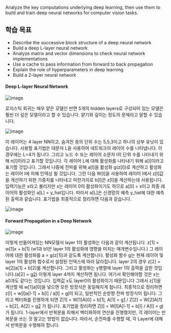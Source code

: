 Analyze the key computations underlying deep learning, then use them to build and train deep neural networks for computer vision tasks.

## 학습 목표
- Describe the successive block structure of a deep neural network
- Build a deep L-layer neural network
- Analyze matrix and vector dimensions to check neural network implementations
- Use a cache to pass information from forward to back propagation
- Explain the role of hyperparameters in deep learning
- Build a 2-layer neural network

#### Deep L-layer Neural Network
![image](https://github.com/ellieso/coursera-deep-learning-specialization/assets/83899219/7f4b00eb-f26a-4579-8547-2dc733040459)

로지스틱 회귀는 매우 얕은 모델인 반면 5개의 hidden layers로 구성되어 있는 모델은 훨씬 더 깊은 모델이라고 할 수 있습니다. 얕기와 깊이는 정도의 문제라고 말할 수 있습니다.

![image](https://github.com/ellieso/coursera-deep-learning-specialization/assets/83899219/0aaad74c-18e9-4b74-b05a-2edad5d7bf38)

이 레이어는 4 layer NN이고, 숨겨진 층의 단위 수는 5,5,3이고 하나의 상부 유닛이 있습니다. 사용할 표기법은 대문자 L을 사용하여 네트워크의 레이어 수를 나타냅니다. 이 경우에는 L=4가 됩니다. 그리고 노드 수 또는 레이어 소문자 l의 단위 수를 나타내기 위해 n[l]이라고 표기할 것입니다. 각 레이어 L에 대해 활성화를 나타내기 위해 a[l]이라고 표기할 것입니다. 그래서 나중에 전파를 위해 a[l]을 활성화 g(z[l])로 계산하고 활성화는 레이어 l에 의해 인덱싱 될 것입니다. 그런 다음 W[l]을 사용하여 레이어 l에서 z[l]값을 계산하기 위한 가중치를 나타내고 마찬가지로 b[l]은 z[l]을 계산하는데 사용됩니다. 입력기능은 x라고 불리지만 x는 레이어 0의 활성화이기도 하므로 a[0] = x이고 최종 레이어의 활성화인 a[L] = y_hat입니다. 따라서 a[L]은 신경망의 예측 y_hat에 대한 예측된 출력과 같습니다.
표기법을 최종적으로 정리하면 다음과 같습니다.

![image](https://github.com/ellieso/coursera-deep-learning-specialization/assets/83899219/17ba813a-1db0-40ae-a34b-e330f5af7def)

#### Forward Propagation in a Deep Network
![image](https://github.com/ellieso/coursera-deep-learning-specialization/assets/83899219/db84e5e2-6847-4e56-ab09-17e09eb012e2)

이렇게 만들어져있는 NN모델서 layer 1의 활성화는 다음과 같이 계산됩니다. 
z[1] = w[1]x + b[1] (w1과 b1은 layer 1의 활성화에 영향을 미치는 매개변수입니다.) 그 레이어에 대한 활성화를 a = g(z[1])과 같도록 계산합니다. 활성화 함수 g는 현재 레이어 및 layer 1의 활성화 함수로서 설정된 인덱스에 따라 달라집니다.
layer 2의 경우 z[2] = w[2]a[1] + b[2]를 계산합니다. 그리고 활성화는 y행렬에 layer 1의 출력을 곱한 것입니다.(a[2] = g[2](z[2])) 이렇게 layer 4까지 계산하면 됩니다.
여기서 확인해야할 것은 x는 a0과도 같다는 것입니다. 입력값 x도 layer0의 활성화이기 때문입니다 그래서 z[1]을 계산할 때 w[1]a[0]을 넣으면 모든 방정식은 동일해지게 됩니다.
최종적으로 정리하면 z[l] = w[l]a[l-1] + b[l] / a[l] = g[l](z[l])이 되고, 일반적인 순방향 전파 방정식이 됩니다.
그리고 벡터화를 진행하게 되면 Z[1] = W[1]A[0] + b[1], A[1] = g[1](Z[1]) / Z[2] = W[2]A[1] + b[2], A[2] = g[2](Z[2]) 가 됩니다. 표기법을 정리하면 Z[l] = W[l]A[l-1] + b[l] / A[l] = g[l](Z[l])가 됩니다.
1-layer에서 반복문을 피해서 벡터화하여 연산을 진행했지만, 각 레이어는 반복문을 쓰는 것 말고는 방법이 없습니다. 따라서, 순전파를 수행할 때, 각 Layer에 대해서 반복문을 수행해야 합니다.
